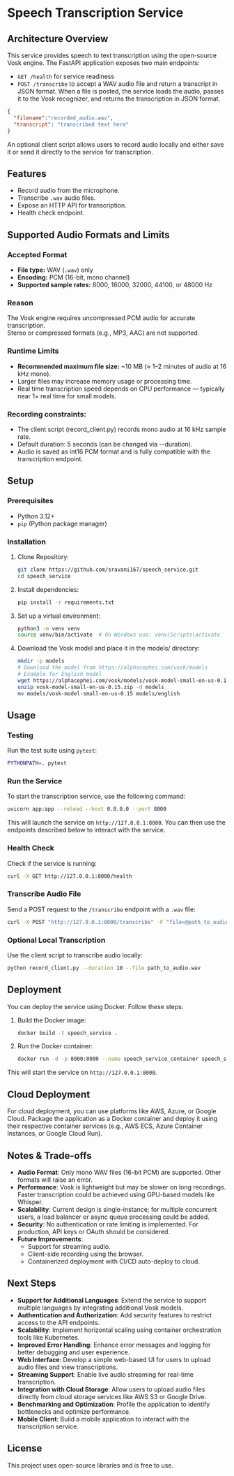 # Speech Transcription Service

## Architecture Overview
This service provides speech to text transcription using the open-source Vosk engine. 
The FastAPI application exposes two main endpoints: 
- `GET /health` for service readiness
- `POST /transcribe` to accept a WAV audio file and return a transcript in JSON format. 
When a file is posted, the service loads the audio, passes it to the Vosk recognizer, and returns the transcription in JSON format. 
```json
{
  "filename":"recorded_audio.wav",
  "transcript": "transcribed text here"
}
```
An optional client script allows users to record audio locally and either save it or send it directly to the service for transcription. 

## Features
- Record audio from the microphone.
- Transcribe `.wav` audio files.
- Expose an HTTP API for transcription.
- Health check endpoint.

## Supported Audio Formats and Limits

### Accepted Format
- **File type:** WAV (`.wav`) only  
- **Encoding:** PCM (16-bit, mono channel)  
- **Supported sample rates:** 8000, 16000, 32000, 44100, or 48000 Hz  

### Reason
The Vosk engine requires uncompressed PCM audio for accurate transcription.  
Stereo or compressed formats (e.g., MP3, AAC) are not supported.

### Runtime Limits
- **Recommended maximum file size:** ~10 MB (≈ 1–2 minutes of audio at 16 kHz mono).  
- Larger files may increase memory usage or processing time.  
- Real time transcription speed depends on CPU performance — typically near 1× real time for small models.

### Recording constraints:
- The client script (record_client.py) records mono audio at 16 kHz sample rate.
- Default duration: 5 seconds (can be changed via --duration).
- Audio is saved as int16 PCM format and is fully compatible with the transcription endpoint.


## Setup

### Prerequisites
- Python 3.12+
- `pip` (Python package manager)

### Installation
1. Clone Repository:
    ```bash
    git clone https://github.com/sravani167/speech_service.git
    cd speech_service
    ```

2. Install dependencies:
    ```bash
    pip install -r requirements.txt
    ```

3. Set up a virtual environment:
    ```bash
    python3 -m venv venv
    source venv/bin/activate  # On Windows use: venv\Scripts\activate
    ```

3. Download the Vosk model and place it in the models/ directory:
    ```bash
    mkdir -p models
    # Download the model from https://alphacephei.com/vosk/models
    # Example for English model
    wget https://alphacephei.com/vosk/models/vosk-model-small-en-us-0.15.zip
    unzip vosk-model-small-en-us-0.15.zip -d models
    mv models/vosk-model-small-en-us-0.15 models/english
    ```

## Usage

### Testing
Run the test suite using `pytest`:
```bash
PYTHONPATH=. pytest
```

### Run the Service
To start the transcription service, use the following command:
```bash
uvicorn app:app --reload --host 0.0.0.0 --port 8000
```
This will launch the service on `http://127.0.0.1:8000`. You can then use the endpoints described below to interact with the service.

### Health Check
Check if the service is running:
```bash
curl -X GET http://127.0.0.1:8000/health
```

### Transcribe Audio File
Send a POST request to the `/transcribe` endpoint with a `.wav` file:
```bash
curl -X POST "http://127.0.0.1:8000/transcribe" -F "file=@path_to_audio.wav"
```

### Optional Local Transcription
Use the client script to transcribe audio locally:
```bash
python record_client.py --duration 10 --file path_to_audio.wav
```

## Deployment
You can deploy the service using Docker. Follow these steps:

1. Build the Docker image:
    ```bash
    docker build -t speech_service .
    ```

2. Run the Docker container:
    ```bash
    docker run -d -p 8000:8000 --name speech_service_container speech_service
    ```

This will start the service on `http://127.0.0.1:8000`.


## Cloud Deployment
For cloud deployment, you can use platforms like AWS, Azure, or Google Cloud. Package the application as a Docker container and deploy it using their respective container services (e.g., AWS ECS, Azure Container Instances, or Google Cloud Run).

## Notes & Trade-offs
- **Audio Format**: Only mono WAV files (16-bit PCM) are supported. Other formats will raise an error.
- **Performance**: Vosk is lightweight but may be slower on long recordings. Faster transcription could be achieved using GPU-based models like Whisper.
- **Scalability**: Current design is single-instance; for multiple concurrent users, a load balancer or async queue processing could be added.
- **Security**: No authentication or rate limiting is implemented. For production, API keys or OAuth should be considered.
- **Future Improvements**:
    - Support for streaming audio.
    - Client-side recording using the browser.
    - Containerized deployment with CI/CD auto-deploy to cloud.

## Next Steps
- **Support for Additional Languages**: Extend the service to support multiple languages by integrating additional Vosk models.
- **Authentication and Authorization**: Add security features to restrict access to the API endpoints.
- **Scalability**: Implement horizontal scaling using container orchestration tools like Kubernetes.
- **Improved Error Handling**: Enhance error messages and logging for better debugging and user experience.
- **Web Interface**: Develop a simple web-based UI for users to upload audio files and view transcriptions.
- **Streaming Support**: Enable live audio streaming for real-time transcription.
- **Integration with Cloud Storage**: Allow users to upload audio files directly from cloud storage services like AWS S3 or Google Drive.
- **Benchmarking and Optimization**: Profile the application to identify bottlenecks and optimize performance.
- **Mobile Client**: Build a mobile application to interact with the transcription service.

## License
This project uses open-source libraries and is free to use.